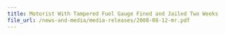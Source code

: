```yaml
---
title: Motorist With Tampered Fuel Gauge Fined and Jailed Two Weeks
file_url: /news-and-media/media-releases/2008-08-12-mr.pdf
---
```

